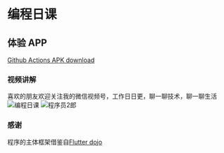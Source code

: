 # 编程日课

## 体验 APP

[Github Actions APK download](https://github.com/meilab/daily_coding/releases)

### 视频讲解

喜欢的朋友欢迎关注我的微信视频号，工作日日更，聊一聊技术，聊一聊生活
![编程日课](https://github.com/meilab/daily_coding/blob/master/assets/images/daily_coding_video.jpeg)
![程序员2郎](https://github.com/meilab/daily_coding/blob/master/assets/images/twolang_video.jpeg)

### 感谢

程序的主体框架借鉴自[Flutter dojo](https://github.com/xuyisheng/flutter_dojo)
